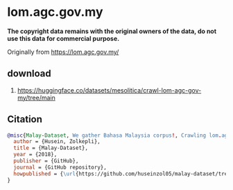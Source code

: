 # lom.agc.gov.my

**The copyright data remains with the original owners of the data, do not use this data for commercial purpose.**

Originally from https://lom.agc.gov.my/

## download

1. https://huggingface.co/datasets/mesolitica/crawl-lom-agc-gov-my/tree/main

## Citation

```bibtex
@misc{Malay-Dataset, We gather Bahasa Malaysia corpus!, Crawling lom.agc.gov.my,
  author = {Husein, Zolkepli},
  title = {Malay-Dataset},
  year = {2018},
  publisher = {GitHub},
  journal = {GitHub repository},
  howpublished = {\url{https://github.com/huseinzol05/malay-dataset/tree/master/crawl/lom.agc.gov.my}}
}
```